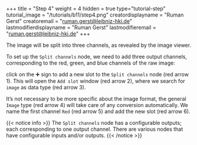 +++
title = "Step 4"
weight = 4
hidden = true
type="tutorial-step"
tutorial_image = "/tutorials/b11/step4.png"
creatordisplayname = "Ruman Gerst"
creatoremail = "ruman.gerst@leibniz-hki.de"
lastmodifierdisplayname = "Ruman Gerst"
lastmodifieremail = "ruman.gerst@leibniz-hki.de"
+++

The image will be split into three channels, as revealed by the image viewer. 

To set up the `Split channels` node, we need to add three output channels, corresponding to the red, green, and blue channels of the raw image:

click on the ➕ sign to add a new slot to the `Split channels` node (red arrow 1). This will open the `Add slot` window (red arrow 2), where we search for `image` as data type (red arrow 3). 

It’s not necessary to be more specific about the image format, the general `Image` type (red arrow 4) will take care of any conversion automatically. We name the first channel `Red` (red arrow 5) and add the new slot (red arrow 6). 

{{< notice info >}}
The `Split channels` node has a configurable outputs; each corresponding to one output channel. There are various nodes that have configurable inputs and/or outputs.
{{< /notice >}}